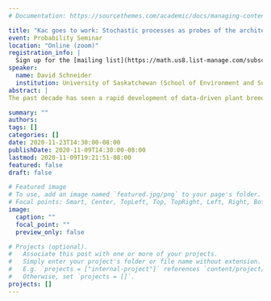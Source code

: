 ```yaml
---
# Documentation: https://sourcethemes.com/academic/docs/managing-content/

title: "Kac goes to work: Stochastic processes as probes of the architecture of plant root systems"
event: Probability Seminar
location: "Online (zoom)"
registration_info: |
  Sign up for the [mailing list](https://math.us8.list-manage.com/subscribe/post?u=c9cc3beec9fa57d7299ac161c&id=845fe9abdc) to receive the connection details
speaker:
  name: David Schneider
  institution: University of Saskatchewan (School of Environment and Sustainability)
abstract: |
The past decade has seen a rapid development of data-driven plant breeding strategies based on the two significant technological developments.  First, the use of high throughput DNA sequencing technology to identify millions of genetic markers on that characterize the available genetic diversity captured by the thousands of available accessions in each major crop species.   Second, the development of high throughput imaging platforms for estimating quantitative traits associated with easily accessible above-ground structures such as shoots, leaves and flowers.  These data-driven breeding strategies are widely viewed as the basis for rapid development of crops capable of providing stable yields in the face of global climate change.  Roots and other below-ground structures are much more difficult to study yet play essential roles in adaptation to climate change including as uptake of water and nutrients.  Estimation of quantitative traits from images remains a significant technical and scientific bottleneck for both above and below-ground structures.  The focus of this talk, inspired by the analytical results of Kac, van den Berg and many others in the area of spectral geometry, is to describe a computational and statistical methodology that employs stochastic processes as quantitative measurement tools suitable for characterizing images of multi-scale dendritic structures such as plant root systems.  The substrate for statistical analyses in Wasserstein space are hitting distributions obtained by simulation.  The practical utility of this approach is demonstrated using 2D images of sorghum roots of different genetic backgrounds and grown in different environments.

summary: ""
authors: 
tags: []
categories: []
date: 2020-11-23T14:30:00-08:00
publishDate: 2020-11-09T14:30:00-08:00
lastmod: 2020-11-09T19:21:51-08:00
featured: false
draft: false

# Featured image
# To use, add an image named `featured.jpg/png` to your page's folder.
# Focal points: Smart, Center, TopLeft, Top, TopRight, Left, Right, BottomLeft, Bottom, BottomRight.
image:
  caption: ""
  focal_point: ""
  preview_only: false

# Projects (optional).
#   Associate this post with one or more of your projects.
#   Simply enter your project's folder or file name without extension.
#   E.g. `projects = ["internal-project"]` references `content/project/deep-learning/index.md`.
#   Otherwise, set `projects = []`.
projects: []
---
```

